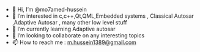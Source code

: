- 👋 Hi, I’m @mo7amed-hussein
- 👀 I’m interested in c,c++,Qt,QML,Embedded systems , Classical Autosar ,Adaptive Autosar , many other low level stuff 
- 🌱 I’m currently learning Adaptive autosar 
- 💞️ I’m looking to collaborate on any interesting topics 
- 📫 How to reach me : m.hussein1389@gmail.com

<!---
mo7amed-hussein/mo7amed-hussein is a ✨ special ✨ repository because its `README.md` (this file) appears on your GitHub profile.
You can click the Preview link to take a look at your changes.
--->
